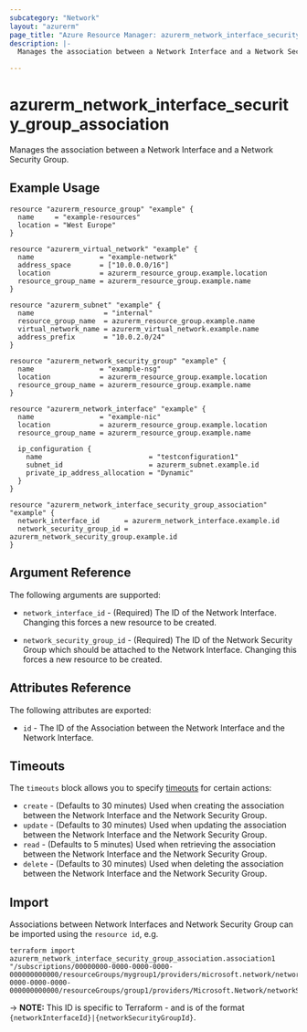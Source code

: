 ```yaml
---
subcategory: "Network"
layout: "azurerm"
page_title: "Azure Resource Manager: azurerm_network_interface_security_group_association"
description: |-
  Manages the association between a Network Interface and a Network Security Group.

---
```


# azurerm_network_interface_security_group_association

Manages the association between a Network Interface and a Network Security Group.

## Example Usage

```hcl
resource "azurerm_resource_group" "example" {
  name     = "example-resources"
  location = "West Europe"
}

resource "azurerm_virtual_network" "example" {
  name                = "example-network"
  address_space       = ["10.0.0.0/16"]
  location            = azurerm_resource_group.example.location
  resource_group_name = azurerm_resource_group.example.name
}

resource "azurerm_subnet" "example" {
  name                 = "internal"
  resource_group_name  = azurerm_resource_group.example.name
  virtual_network_name = azurerm_virtual_network.example.name
  address_prefix       = "10.0.2.0/24"
}

resource "azurerm_network_security_group" "example" {
  name                = "example-nsg"
  location            = azurerm_resource_group.example.location
  resource_group_name = azurerm_resource_group.example.name
}

resource "azurerm_network_interface" "example" {
  name                = "example-nic"
  location            = azurerm_resource_group.example.location
  resource_group_name = azurerm_resource_group.example.name

  ip_configuration {
    name                          = "testconfiguration1"
    subnet_id                     = azurerm_subnet.example.id
    private_ip_address_allocation = "Dynamic"
  }
}

resource "azurerm_network_interface_security_group_association" "example" {
  network_interface_id      = azurerm_network_interface.example.id
  network_security_group_id = azurerm_network_security_group.example.id
}
```

## Argument Reference

The following arguments are supported:

* `network_interface_id` - (Required) The ID of the Network Interface. Changing this forces a new resource to be created.

* `network_security_group_id` - (Required) The ID of the Network Security Group which should be attached to the Network Interface. Changing this forces a new resource to be created.

## Attributes Reference

The following attributes are exported:

* `id` - The ID of the Association between the Network Interface and the Network Interface.

## Timeouts

The `timeouts` block allows you to specify [timeouts](https://www.terraform.io/docs/configuration/resources.html#timeouts) for certain actions:

* `create` - (Defaults to 30 minutes) Used when creating the association between the Network Interface and the Network Security Group.
* `update` - (Defaults to 30 minutes) Used when updating the association between the Network Interface and the Network Security Group.
* `read` - (Defaults to 5 minutes) Used when retrieving the association between the Network Interface and the Network Security Group.
* `delete` - (Defaults to 30 minutes) Used when deleting the association between the Network Interface and the Network Security Group.

## Import

Associations between Network Interfaces and Network Security Group can be imported using the `resource id`, e.g.

```shell
terraform import azurerm_network_interface_security_group_association.association1 "/subscriptions/00000000-0000-0000-0000-000000000000/resourceGroups/mygroup1/providers/microsoft.network/networkInterfaces/example|/subscriptions/00000000-0000-0000-0000-000000000000/resourceGroups/group1/providers/Microsoft.Network/networkSecurityGroups/group1"
```

-> **NOTE:** This ID is specific to Terraform - and is of the format `{networkInterfaceId}|{networkSecurityGroupId}`.
